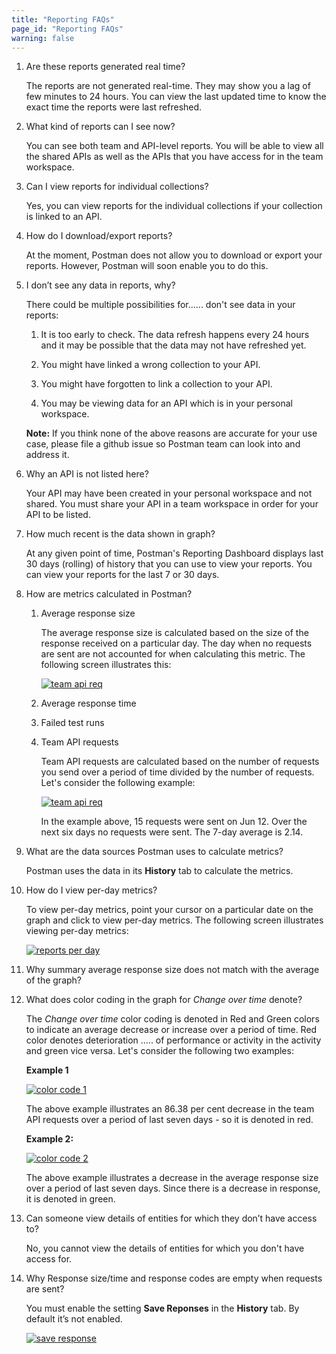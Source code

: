 ```yaml
---
title: "Reporting FAQs"
page_id: "Reporting FAQs"
warning: false
---
```


1.	Are these reports generated real time?

    The reports are not generated real-time. They may show you a lag of few minutes to 24 hours. You can view the last updated time to know the exact time the reports were last refreshed. 

2.	What kind of reports can I see now?

    You can see both team and API-level reports. You will be able to view all the shared APIs as well as the APIs that you have access for in the team workspace. 

3.	Can I view reports for individual collections?

    Yes, you can view reports for the individual collections if your collection is linked to an API. 

4.	How do I download/export reports?

    At the moment, Postman does not allow you to download or export your reports. However, Postman will soon enable you to do this. 

5.	I don’t see any data in reports, why?

    There could be multiple possibilities for...... don't see data in your reports: 

    1. It is too early to check. The data refresh happens every 24 hours and it may be possible that the data may not have refreshed yet. 
    
    2. You might have linked a wrong collection to your API.

    3. You might have forgotten to link a collection to your API.

    4. You may be viewing data for an API which is in your personal workspace. 

    **Note:** If you think none of the above reasons are accurate for your use case, please file a github issue so Postman team can look into and address it. 

6.	Why an API is not listed here?

    Your API may have been created in your personal workspace and not shared. You must share your API in a team workspace in order for your API to be listed. 

7.	How much recent is the data shown in graph?

    At any given point of time, Postman's Reporting Dashboard displays last 30 days (rolling) of history that you can use to view your reports. You can view your reports for the last 7 or 30 days. 

8.	How are metrics calculated in Postman?

    1.	Average response size
 
        The average response size is calculated based on the size of the response received on a particular day. The day when no requests are sent are not accounted for when calculating this metric. The following screen illustrates this:

        [![team api req](https://s3.amazonaws.com/postman-static-getpostman-com/postman-docs/Reports-TeamAPI.png)](https://s3.amazonaws.com/postman-static-getpostman-com/postman-docs/Reports-TeamAPI.png) 

        

        


    2.	Average response time



    3.	Failed test runs


    4.	Team API requests

        Team API requests are calculated based on the number of requests you send over a period of time divided by the number of requests. Let's consider the following example:

        [![team api req](https://s3.amazonaws.com/postman-static-getpostman-com/postman-docs/Reports-TeamAPI.png)](https://s3.amazonaws.com/postman-static-getpostman-com/postman-docs/Reports-TeamAPI.png) 

        In the example above, 15 requests were sent on Jun 12. Over the next six days no requests were sent. The 7-day average is 2.14. 




        




9.	What are the data sources Postman uses to calculate metrics?

    Postman uses the data in its **History** tab to calculate the metrics. 

10.	How do I view per-day metrics?

    To view per-day metrics, point your cursor on a particular date on the graph and click to view per-day metrics. The following screen illustrates viewing per-day metrics:

    [![reports per day](https://s3.amazonaws.com/postman-static-getpostman-com/postman-docs/Reports-PerDay1.gif)](https://s3.amazonaws.com/postman-static-getpostman-com/postman-docs/Reports-PerDay1.gif) 
    

11.	Why summary average response size does not match with the average of the graph?

    




12.	What does color coding in the graph for *Change over time* denote?

    The *Change over time* color coding is denoted in Red and Green colors to indicate an average decrease or increase over a period of time. Red color denotes deterioration ..... of  performance or activity in the activity and green vice versa. Let's consider the following two examples:

    **Example 1**
 
    [![color code 1](https://s3.amazonaws.com/postman-static-getpostman-com/postman-docs/Reports-ColorCode1.png)](https://s3.amazonaws.com/postman-static-getpostman-com/postman-docs/Reports-ColorCode1.png) 

    The above example illustrates an 86.38 per cent decrease in the team API requests over a period of last seven days - so it is denoted in red. 


    **Example 2:** 

     [![color code 2](https://s3.amazonaws.com/postman-static-getpostman-com/postman-docs/Reports-ColorCode2.png)](https://s3.amazonaws.com/postman-static-getpostman-com/postman-docs/Reports-ColorCode2.png) 

     The above example illustrates a decrease in the average response size over a period of last seven days. Since there is a decrease in response, it is denoted in green.

13.	Can someone view details of entities for which they don’t have access to?

    No, you cannot view the details of entities for which you don't have access for.

14.	Why Response size/time and response codes are empty when requests are sent?

    You must enable the setting **Save Reponses** in the **History** tab. By default it’s not enabled.

    [![save response](https://s3.amazonaws.com/postman-static-getpostman-com/postman-docs/History_Response_Jun18.png)](https://s3.amazonaws.com/postman-static-getpostman-com/postman-docs/History_Response_Jun18.png) 